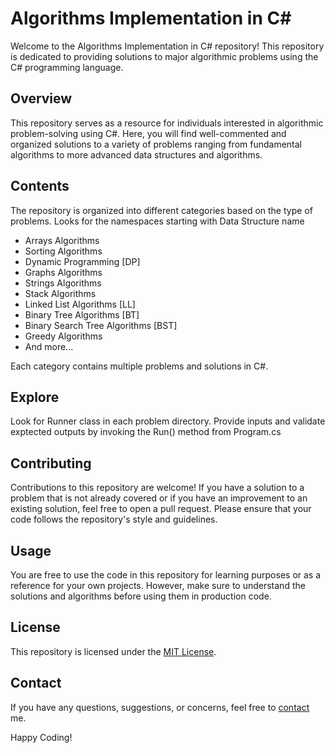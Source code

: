 # Algorithms Implementation in C#

Welcome to the Algorithms Implementation in C# repository! This repository is dedicated to providing solutions to major algorithmic problems using the C# programming language.

## Overview

This repository serves as a resource for individuals interested in algorithmic problem-solving using C#. Here, you will find well-commented and organized solutions to a variety of problems ranging from fundamental algorithms to more advanced data structures and algorithms.

## Contents

The repository is organized into different categories based on the type of problems. Looks for the namespaces starting with Data Structure name

- Arrays Algorithms
- Sorting Algorithms
- Dynamic Programming [DP]
- Graphs Algorithms
- Strings Algorithms
- Stack Algorithms
- Linked List Algorithms [LL]
- Binary Tree Algorithms [BT]
- Binary Search Tree Algorithms [BST]
- Greedy Algorithms
- And more...

Each category contains multiple problems and solutions in C#.

## Explore

Look for Runner class in each problem directory. Provide inputs and validate exptected outputs by invoking the Run() method from Program.cs

## Contributing

Contributions to this repository are welcome! If you have a solution to a problem that is not already covered or if you have an improvement to an existing solution, feel free to open a pull request. Please ensure that your code follows the repository's style and guidelines.

## Usage

You are free to use the code in this repository for learning purposes or as a reference for your own projects. However, make sure to understand the solutions and algorithms before using them in production code.

## License

This repository is licensed under the [MIT License](LICENSE).

## Contact

If you have any questions, suggestions, or concerns, feel free to [contact](mailto:akhileshsingh72@gmail.com) me.

Happy Coding!
